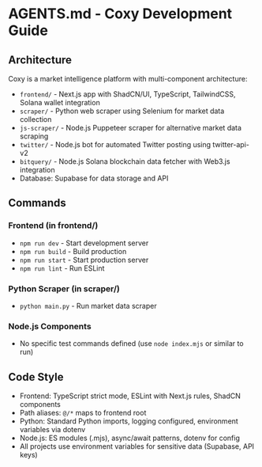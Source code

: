 # AGENTS.md - Coxy Development Guide

## Architecture
Coxy is a market intelligence platform with multi-component architecture:
- `frontend/` - Next.js app with ShadCN/UI, TypeScript, TailwindCSS, Solana wallet integration
- `scraper/` - Python web scraper using Selenium for market data collection  
- `js-scraper/` - Node.js Puppeteer scraper for alternative market data scraping
- `twitter/` - Node.js bot for automated Twitter posting using twitter-api-v2
- `bitquery/` - Node.js Solana blockchain data fetcher with Web3.js integration
- Database: Supabase for data storage and API

## Commands
### Frontend (in frontend/)
- `npm run dev` - Start development server
- `npm run build` - Build production
- `npm run start` - Start production server  
- `npm run lint` - Run ESLint

### Python Scraper (in scraper/)
- `python main.py` - Run market data scraper

### Node.js Components  
- No specific test commands defined (use `node index.mjs` or similar to run)

## Code Style
- Frontend: TypeScript strict mode, ESLint with Next.js rules, ShadCN components
- Path aliases: `@/*` maps to frontend root
- Python: Standard Python imports, logging configured, environment variables via dotenv
- Node.js: ES modules (.mjs), async/await patterns, dotenv for config
- All projects use environment variables for sensitive data (Supabase, API keys)
